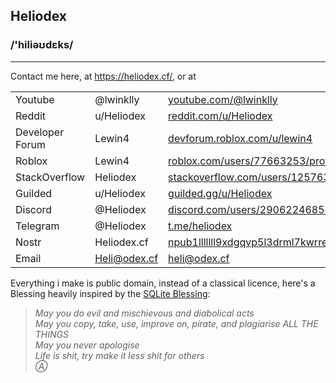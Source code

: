 ## Heliodex

### /'hiliəʊdɛks/

---

<!--
**Heliodex/Heliodex** is a ✨ _special_ ✨ repository because its `README.md` (this file) appears on your GitHub profile.
k
-->

Contact me here, at https://heliodex.cf/, or at
 
||||
-|-|-
Youtube | @lwinklly | [youtube.com/@lwinklly](https://youtube.com/@lwinklly/)
Reddit | u/Heliodex | [reddit.com/u/Heliodex](https://reddit.com/user/heliodex/)
Developer Forum | Lewin4 | [devforum.roblox.com/u/lewin4](https://devforum.roblox.com/u/Lewin4/summary/)
Roblox | Lewin4 | [roblox.com/users/77663253/profile](https://roblox.com/users/77663253/profile/)
StackOverflow | Heliodex | [stackoverflow.com/users/12576382](https://stackoverflow.com/users/12576382/)
Guilded | u/Heliodex | [guilded.gg/u/Heliodex](https://guilded.gg/u/Heliodex/)
Discord | @Heliodex | [discord.com/users/290622468547411968](https://discord.com/users/290622468547411968/)
Telegram | @Heliodex | [t.me/heliodex](https://t.me/heliodex/)
Nostr | Heliodex.cf | [npub1lllllll9xdgqvp5l3drml7kwrre9u5ma6je7ey8r0578dfqq8l8qrjujua](https://heliodex.cf/.well-known/nostr.json)
Email | Heli@odex.cf | [heli@odex.cf](mailto:heli@odex.cf)

Everything i make is public domain, instead of a classical licence, here's a Blessing heavily inspired by the [SQLite Blessing](https://www.sqlite.org/different.html):

> *May you do evil and mischievous and diabolical acts*  
> *May you copy, take, use, improve on, pirate, and plagiarise ALL THE THINGS*  
> *May you never apologise*  
> *Life is shit, try make it less shit for others*  
> *Ⓐ*  
